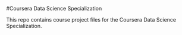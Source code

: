 #Coursera Data Science Specialization

This repo contains course project files for the Coursera Data Science Specialization.
